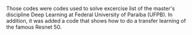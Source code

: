  Those codes were codes used to solve excercise list of the master's discipline Deep Learning at Federal University of Paraiba (UFPB).
 In addition, it was added a code that shows how to do a transfer learning of the famous Resnet 50.
